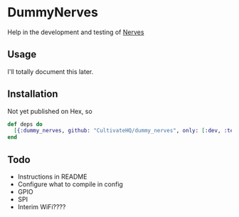 # DummyNerves


Help in the development and testing of [Nerves](https://github.com/nerves-project)

## Usage

I'll totally document this later.


## Installation

Not yet published on Hex, so

```elixir
def deps do
  [{:dummy_nerves, github: "CultivateHQ/dummy_nerves", only: [:dev, :test]}]
end
```

## Todo

* Instructions in README
* Configure what to compile in config
* GPIO
* SPI
* Interim WiFi????
